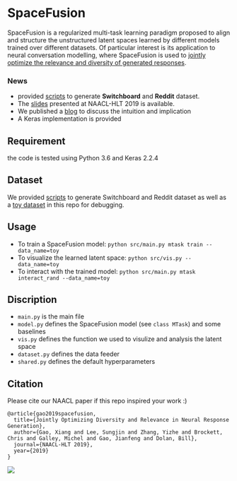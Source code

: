 # SpaceFusion
SpaceFusion is a regularized multi-task learning paradigm proposed to align and structure the unstructured latent spaces learned by different models trained over different datasets. Of particular interest is its application to neural conversation modelling, where SpaceFusion is used to [jointly optimize the relevance and diversity of generated responses](https://arxiv.org/abs/1902.11205). 

### News
* provided [scripts](https://github.com/golsun/SpaceFusion/tree/master/data) to generate **Switchboard** and **Reddit** dataset.
* The [slides](https://github.com/golsun/SpaceFusion/blob/master/slides.pdf) presented at NAACL-HLT 2019 is available.
* We published a [blog](https://www.microsoft.com/en-us/research/blog/spacefusion-structuring-the-unstructured-latent-space-for-conversational-ai/) to discuss the intuition and implication
* A Keras implementation is provided

## Requirement
the code is tested using Python 3.6 and Keras 2.2.4

## Dataset
We provided [scripts](https://github.com/golsun/SpaceFusion/tree/master/data) to generate Switchboard and Reddit dataset as well as a [toy dataset](https://github.com/golsun/SpaceFusion/blob/master/data/toy) in this repo for debugging.

## Usage
* To train a SpaceFusion model: `python src/main.py mtask train --data_name=toy`
* To visualize the learned latent space: `python src/vis.py --data_name=toy`
* To interact with the trained model: `python src/main.py mtask interact_rand --data_name=toy`

## Discription
* `main.py` is the main file
* `model.py` defines the SpaceFusion model (see `class MTask`) and some baselines
* `vis.py` defines the function we used to visulize and analysis the latent space
* `dataset.py` defines the data feeder
* `shared.py` defines the default hyperparameters

## Citation
Please cite our NAACL paper if this repo inspired your work :)
```
@article{gao2019spacefusion,
  title={Jointly Optimizing Diversity and Relevance in Neural Response Generation},
  author={Gao, Xiang and Lee, Sungjin and Zhang, Yizhe and Brockett, Chris and Galley, Michel and Gao, Jianfeng and Dolan, Bill},
  journal={NAACL-HLT 2019},
  year={2019}
}
```

![](https://github.com/golsun/SpaceFusion/blob/master/fig/intro_fig.PNG)


